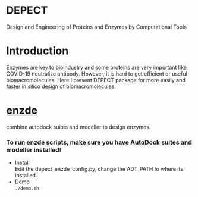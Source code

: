 # DEPECT
 Design and Engineering of Proteins and Enzymes by Computational Tools  
# Introduction
Enzymes are key to bioindustry and some proteins are very important like COVID-19 neutralize antibody. However, it is hard to get efficient or useful biomacromolecules. Here I present DEPECT package for more easily and faster in silico design of biomacromolecules.
# [enzde](https://github.com/JinyuanSun/DETECT/tree/master/enzde)
combine autodock suites and modeller to design enzymes.  
### To run enzde scripts, make sure you have AutoDock suites and modeller installed!  
 - Install  
 Edit the depect_enzde_config.py, change the ADT_PATH to where its installed.
 - Demo  
 `./demo.sh`

